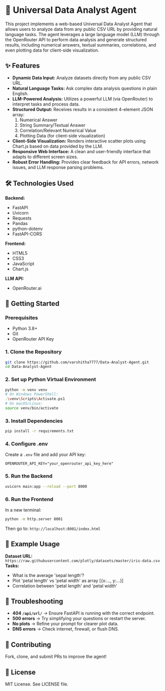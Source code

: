 
# 🤖 Universal Data Analyst Agent

This project implements a web-based Universal Data Analyst Agent that allows users to analyze data from any public CSV URL by providing natural language tasks. The agent leverages a large language model (LLM) through the OpenRouter API to perform data analysis and generate structured results, including numerical answers, textual summaries, correlations, and even plotting data for client-side visualization.

## ✨ Features

- **Dynamic Data Input:** Analyze datasets directly from any public CSV URL.
- **Natural Language Tasks:** Ask complex data analysis questions in plain English.
- **LLM-Powered Analysis:** Utilizes a powerful LLM (via OpenRouter) to interpret tasks and process data.
- **Structured Output:** Receives results in a consistent 4-element JSON array:
  1. Numerical Answer
  2. String Summary/Textual Answer
  3. Correlation/Relevant Numerical Value
  4. Plotting Data (for client-side visualization)
- **Client-Side Visualization:** Renders interactive scatter plots using Chart.js based on data provided by the LLM.
- **Responsive Web Interface:** A clean and user-friendly interface that adapts to different screen sizes.
- **Robust Error Handling:** Provides clear feedback for API errors, network issues, and LLM response parsing problems.

## 🛠️ Technologies Used

**Backend:**
- FastAPI
- Uvicorn
- Requests
- Pandas
- python-dotenv
- FastAPI-CORS

**Frontend:**
- HTML5
- CSS3
- JavaScript
- Chart.js

**LLM API:**
- OpenRouter.ai

## 🚀 Getting Started

### Prerequisites

- Python 3.8+
- Git
- OpenRouter API Key

### 1. Clone the Repository

```bash
git clone https://github.com/varshitha7777/Data-Analyst-Agent.git
cd Data-Analyst-Agent
```

### 2. Set up Python Virtual Environment

```bash
python -m venv venv
# On Windows PowerShell:
.\venv\Scripts\Activate.ps1
# On macOS/Linux:
source venv/bin/activate
```

### 3. Install Dependencies

```bash
pip install -r requirements.txt
```

### 4. Configure .env

Create a `.env` file and add your API key:

```env
OPENROUTER_API_KEY="your_openrouter_api_key_here"
```

### 5. Run the Backend

```bash
uvicorn main:app --reload --port 8000
```

### 6. Run the Frontend

In a new terminal:

```bash
python -m http.server 8001
```

Then go to: `http://localhost:8001/index.html`

## 🧪 Example Usage

**Dataset URL:** `https://raw.githubusercontent.com/plotly/datasets/master/iris-data.csv`  
**Tasks:**
- What is the average 'sepal length'?
- Plot 'petal length' vs 'petal width' as array [{x:..., y:...}]
- Correlation between 'petal length' and 'petal width'

## 🐞 Troubleshooting

- **404 `/api/url/`** → Ensure FastAPI is running with the correct endpoint.
- **500 errors** → Try simplifying your questions or restart the server.
- **No plots** → Refine your prompt for clearer plot data.
- **DNS errors** → Check internet, firewall, or flush DNS.

## 🤝 Contributing

Fork, clone, and submit PRs to improve the agent!

## 📄 License

MIT License. See LICENSE file.
